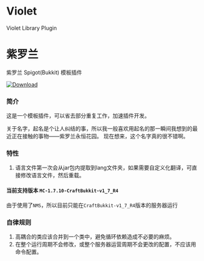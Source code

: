# Violet
Violet Library Plugin
# 紫罗兰
紫罗兰 Spigot(Bukkit) 模板插件

[ ![Download](https://api.bintray.com/packages/himmelt/Minecraft/Violet/images/download.svg) ](https://bintray.com/himmelt/Minecraft/Violet/_latestVersion)

### 简介
这是一个模板插件，可以省去部分重复工作，加速插件开发。

关于名字，起名是个让人纠结的事，所以我一般喜欢用起名的那一瞬间我想到的最近正在接触的事物——紫罗兰永恒花园。
现在想来，这个名字真的很不错啊。

### 特性
1. 语言文件第一次会从jar包内提取到lang文件夹，如果需要自定义化翻译，可直接修改语言文件，然后重载。

#### 当前支持版本 `MC-1.7.10-CraftBukkit-v1_7_R4`
由于使用了`NMS`，所以目前只能在`CraftBukkit-v1_7_R4`版本的服务器运行

### 自律规则
1. 高耦合的类应该合并到一个类中，避免循环依赖造成不必要的麻烦。
2. 在整个运行周期不会修改，或整个服务器运营周期不会更改的配置，不应该用命令配置。
